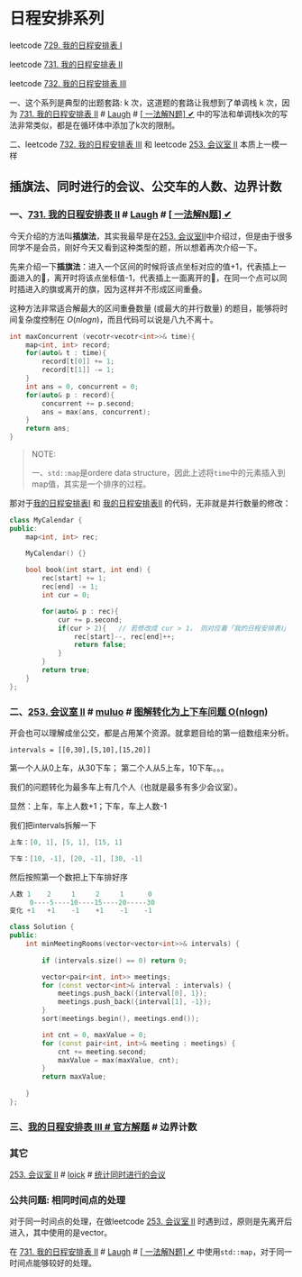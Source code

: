# 日程安排系列

leetcode [729. 我的日程安排表 I](https://leetcode.cn/problems/my-calendar-i/)

leetcode [731. 我的日程安排表 II](https://leetcode.cn/problems/my-calendar-ii/)

leetcode [732. 我的日程安排表 III](https://leetcode.cn/problems/my-calendar-iii/)

一、这个系列是典型的出题套路: k 次，这道题的套路让我想到了单调栈 k 次，因为 [731. 我的日程安排表 II](https://leetcode.cn/problems/my-calendar-ii/) # [Laugh](https://leetcode.cn/u/laughhhh/) # [[ 一法解N题] ✔](https://leetcode.cn/problems/my-calendar-ii/solution/yi-fa-jie-nti-by-laughhhh-pll7/)  中的写法和单调栈k次的写法非常类似，都是在循环体中添加了k次的限制。

二、leetcode [732. 我的日程安排表 III](https://leetcode.cn/problems/my-calendar-iii/)  和 leetcode [253. 会议室 II](https://leetcode.cn/problems/meeting-rooms-ii/) 本质上一模一样



## 插旗法、同时进行的会议、公交车的人数、边界计数



### 一、[731. 我的日程安排表 II](https://leetcode.cn/problems/my-calendar-ii/) # [Laugh](https://leetcode.cn/u/laughhhh/) # [[ 一法解N题] ✔](https://leetcode.cn/problems/my-calendar-ii/solution/yi-fa-jie-nti-by-laughhhh-pll7/) 

今天介绍的方法叫**插旗法**，其实我最早是在[253. 会议室Ⅱ](https://leetcode.cn/problems/meeting-rooms-ii/)中介绍过，但是由于很多同学不是会员，刚好今天又看到这种类型的题，所以想着再次介绍一下。

先来介绍一下**插旗法**：进入一个区间的时候将该点坐标对应的值+1，代表插上一面进入的🚩，离开时将该点坐标值-1，代表插上一面离开的🚩，在同一个点可以同时插进入的旗或离开的旗，因为这样并不形成区间重叠。

这种方法非常适合解最大的区间重叠数量 (或最大的并行数量) 的题目，能够将时间复杂度控制在 $O(nlog{n})$，而且代码可以说是八九不离十。

```c++
int maxConcurrent (vecotr<vecotr<int>>& time){
    map<int, int> record;
    for(auto& t : time){
        record[t[0]] += 1;
        record[t[1]] -= 1;
    }
    int ans = 0, concurrent = 0;
    for(auto& p : record){
        concurrent += p.second;
        ans = max(ans, concurrent);
    }
    return ans;
}
```

> NOTE:
>
> 一、`std::map`是ordere data structure，因此上述将`time`中的元素插入到map值，其实是一个排序的过程。
>
> 

那对于[我的日程安排表Ⅰ](https://leetcode.cn/problems/my-calendar-i/) 和 [我的日程安排表Ⅱ](https://leetcode.cn/problems/my-calendar-ii/) 的代码，无非就是并行数量的修改：

```c++
class MyCalendar {
public:
    map<int, int> rec;

    MyCalendar() {}
    
    bool book(int start, int end) {
        rec[start] += 1;
        rec[end] -= 1;
        int cur = 0;

        for(auto& p : rec){
            cur += p.second;
            if(cur > 2){   // 若修改成 cur > 1， 则对应着「我的日程安排表Ⅰ」 的代码
                rec[start]--, rec[end]++;
                return false;
            }
        }
        return true;
    }
};
```



### 二、[253. 会议室 II](https://leetcode.cn/problems/meeting-rooms-ii/) # [muluo](https://leetcode.cn/u/muluo-2/) # [图解转化为上下车问题 O(nlogn)](https://leetcode.cn/problems/meeting-rooms-ii/solution/tu-jie-zhuan-hua-wei-shang-xia-che-wen-t-uy2q/) 

开会也可以理解成坐公交，都是占用某个资源。就拿题目给的第一组数组来分析。

```
intervals = [[0,30],[5,10],[15,20]]
```

第一个人从0上车，从30下车；
第二个人从5上车，10下车。。。

我们的问题转化为最多车上有几个人（也就是最多有多少会议室）。

显然：上车，车上人数+1；下车，车上人数-1

我们把intervals拆解一下

```c++
上车：[0, 1], [5, 1], [15, 1]

下车：[10, -1], [20, -1], [30, -1]
```



然后按照第一个数把上下车排好序

```c++
人数 1    2     1     2     1      0
     0----5----10----15----20-----30
变化 +1   +1    -1    +1    -1    -1

```



```c++
class Solution {
public:
    int minMeetingRooms(vector<vector<int>>& intervals) {
 
        if (intervals.size() == 0) return 0;

        vector<pair<int, int>> meetings;
        for (const vector<int>& interval : intervals) {
            meetings.push_back({interval[0], 1});
            meetings.push_back({interval[1], -1});
        }
        sort(meetings.begin(), meetings.end());

        int cnt = 0, maxValue = 0;
        for (const pair<int, int>& meeting : meetings) {
            cnt += meeting.second;
            maxValue = max(maxValue, cnt);
        }
        return maxValue;
        
    }
};

```



### 三、[我的日程安排表 III # 官方解题](https://leetcode.cn/problems/my-calendar-iii/solution/wo-de-ri-cheng-an-pai-biao-iii-by-leetcode/) # 边界计数



### 其它

[253. 会议室 II](https://leetcode.cn/problems/meeting-rooms-ii/) # [loick](https://leetcode.cn/u/loick/) # [统计同时进行的会议](https://leetcode.cn/problems/meeting-rooms-ii/solution/tong-ji-tong-shi-jin-xing-de-hui-yi-by-loick/)



### 公共问题: 相同时间点的处理

对于同一时间点的处理，在做leetcode [253. 会议室 II](https://leetcode.cn/problems/meeting-rooms-ii/) 时遇到过，原则是先离开后进入，其中使用的是vector。

在 [731. 我的日程安排表 II](https://leetcode.cn/problems/my-calendar-ii/) # [Laugh](https://leetcode.cn/u/laughhhh/) # [[ 一法解N题] ✔](https://leetcode.cn/problems/my-calendar-ii/solution/yi-fa-jie-nti-by-laughhhh-pll7/)  中使用`std::map`，对于同一时间点能够较好的处理。